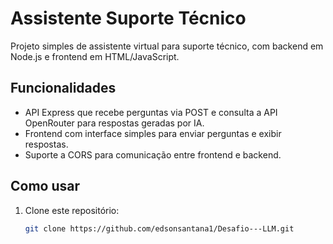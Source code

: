 # Assistente Suporte Técnico

Projeto simples de assistente virtual para suporte técnico, com backend em Node.js e frontend em HTML/JavaScript.

## Funcionalidades

- API Express que recebe perguntas via POST e consulta a API OpenRouter para respostas geradas por IA.
- Frontend com interface simples para enviar perguntas e exibir respostas.
- Suporte a CORS para comunicação entre frontend e backend.

## Como usar

1. Clone este repositório:
   ```bash
   git clone https://github.com/edsonsantana1/Desafio---LLM.git
